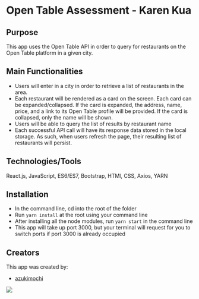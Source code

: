 # Open Table Assessment - Karen Kua

## Purpose

This app uses the Open Table API in order to query for restaurants on the Open Table platform in a given city. 

## Main Functionalities

* Users will enter in a city in order to retrieve a list of restaurants in the area.
* Each restaurant will be rendered as a card on the screen. Each card can be expanded/collapsed. If the card is expanded, the address, name, price, and a link to its Open Table profile will be provided.  If the card is collapsed, only the name will be shown. 
* Users will be able to query the list of results by restaurant name 
* Each successful API call will have its response data stored in the local storage.  As such, when users refresh the page, their resulting list of restaurants will persist. 

## Technologies/Tools

React.js, JavaScript, ES6/ES7, Bootstrap, HTMl, CSS, Axios, YARN

## Installation

* In the command line, cd into the root of the folder
* Run `yarn install` at the root using your command line 
* After installing all the node modules, run `yarn start` in the command line 
* This app will take up port 3000, but your terminal will request for you to switch ports if port 3000 is already occupied

## Creators

This app was created by:

* [azukimochi](https://github.com/azukimochi)

![](https://media.giphy.com/media/3YJ2oRxq8FleEQMFek/source.gif)

